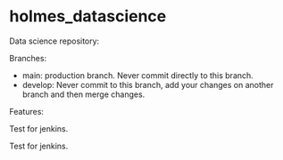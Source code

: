 # holmes_datascience

Data science repository:

Branches:
- main: production branch. Never commit directly to this branch.
- develop: Never commit to this branch, add your changes on another branch and then merge changes.

Features:


Test for jenkins.

Test for jenkins.
